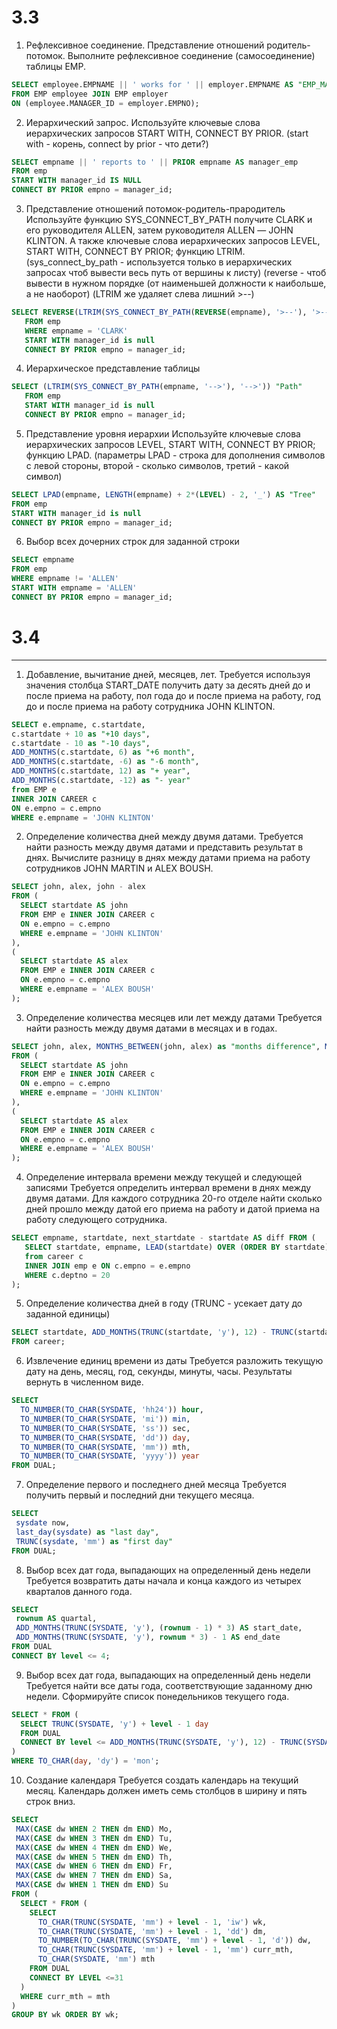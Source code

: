 # 3.3

1. Рефлексивное соединение. Представление отношений родитель-потомок.
Выполните рефлексивное соединение (самосоединение) таблицы EMP.
~~~sql
SELECT employee.EMPNAME || ' works for ' || employer.EMPNAME AS "EMP_MANAGER"
FROM EMP employee JOIN EMP employer
ON (employee.MANAGER_ID = employer.EMPNO);
~~~
2. Иерархический запрос.
Используйте ключевые слова иерархических запросов START WITH, CONNECT BY PRIOR.
(start with - корень, connect by prior - что дети?)
~~~sql
SELECT empname || ' reports to ' || PRIOR empname AS manager_emp
FROM emp
START WITH manager_id IS NULL
CONNECT BY PRIOR empno = manager_id;
~~~
3. Представление отношений потомок-родитель-прародитель
Используйте функцию SYS_CONNECT_BY_PATH получите CLARK и его
руководителя ALLEN, затем руководителя ALLEN ― JOHN KLINTON. А также
ключевые слова иерархических запросов LEVEL, START WITH, CONNECT BY
PRIOR; функцию LTRIM.
(sys_connect_by_path - используется только в иерархических запросах чтоб вывести весь путь от вершины к листу)
(reverse - чтоб вывести в нужном порядке (от наименьшей должности к наибольше, а не наоборот)
(LTRIM же удаляет слева лишний >--)
~~~sql
SELECT REVERSE(LTRIM(SYS_CONNECT_BY_PATH(REVERSE(empname), '>--'), '>--')) "Path"
   FROM emp
   WHERE empname = 'CLARK'
   START WITH manager_id is null
   CONNECT BY PRIOR empno = manager_id;
~~~
4. Иерархическое представление таблицы
~~~sql
SELECT (LTRIM(SYS_CONNECT_BY_PATH(empname, '-->'), '-->')) "Path"
   FROM emp
   START WITH manager_id is null
   CONNECT BY PRIOR empno = manager_id;
~~~
5. Представление уровня иерархии
Используйте ключевые слова иерархических запросов LEVEL, START WITH,
CONNECT BY PRIOR; функцию LPAD.
(параметры LPAD - строка для дополнения символов с левой стороны, второй - сколько символов, третий - какой символ)
~~~sql
SELECT LPAD(empname, LENGTH(empname) + 2*(LEVEL) - 2, '_') AS "Tree"
FROM emp
START WITH manager_id is null
CONNECT BY PRIOR empno = manager_id;
~~~
6. Выбор всех дочерних строк для заданной строки
~~~sql
SELECT empname 
FROM emp
WHERE empname != 'ALLEN'
START WITH empname = 'ALLEN'
CONNECT BY PRIOR empno = manager_id;
~~~

# 3.4
-------------------------------------------------------------------------------
1. Добавление, вычитание дней, месяцев, лет.
Требуется используя значения столбца START_DATE получить дату за десять дней
до и после приема на работу, пол года до и после приема на работу, год до и после
приема на работу сотрудника JOHN KLINTON.
~~~sql
SELECT e.empname, c.startdate, 
c.startdate + 10 as "+10 days",
c.startdate - 10 as "-10 days",
ADD_MONTHS(c.startdate, 6) as "+6 month", 
ADD_MONTHS(c.startdate, -6) as "-6 month",
ADD_MONTHS(c.startdate, 12) as "+ year", 
ADD_MONTHS(c.startdate, -12) as "- year"
from EMP e
INNER JOIN CAREER c
ON e.empno = c.empno
WHERE e.empname = 'JOHN KLINTON'
~~~
2. Определение количества дней между двумя датами.
Требуется найти разность между двумя датами и представить результат в днях.
Вычислите разницу в днях между датами приема на работу сотрудников JOHN
MARTIN и ALEX BOUSH.
~~~sql
SELECT john, alex, john - alex
FROM (
  SELECT startdate AS john  
  FROM EMP e INNER JOIN CAREER c
  ON e.empno = c.empno
  WHERE e.empname = 'JOHN KLINTON'
),
(
  SELECT startdate AS alex
  FROM EMP e INNER JOIN CAREER c
  ON e.empno = c.empno
  WHERE e.empname = 'ALEX BOUSH'
);
~~~
3. Определение количества месяцев или лет между датами
Требуется найти разность между двумя датами в месяцах и в годах.
~~~sql
SELECT john, alex, MONTHS_BETWEEN(john, alex) as "months difference", MONTHS_BETWEEN(john, alex) / 12 as "years difference"
FROM (
  SELECT startdate AS john  
  FROM EMP e INNER JOIN CAREER c
  ON e.empno = c.empno
  WHERE e.empname = 'JOHN KLINTON'
),
(
  SELECT startdate AS alex
  FROM EMP e INNER JOIN CAREER c
  ON e.empno = c.empno
  WHERE e.empname = 'ALEX BOUSH'
);
~~~
4. Определение интервала времени между текущей и следующей записями
Требуется определить интервал времени в днях между двумя датами. Для каждого
сотрудника 20-го отделе найти сколько дней прошло между датой его приема на
работу и датой приема на работу следующего сотрудника.
~~~sql
SELECT empname, startdate, next_startdate - startdate AS diff FROM (
   SELECT startdate, empname, LEAD(startdate) OVER (ORDER BY startdate) AS next_startdate
   from career c
   INNER JOIN emp e ON c.empno = e.empno
   WHERE c.deptno = 20
);
~~~
5. Определение количества дней в году
(TRUNC - усекает дату до заданной единицы)
~~~sql
SELECT startdate, ADD_MONTHS(TRUNC(startdate, 'y'), 12) - TRUNC(startdate, 'y') AS "days in year"
FROM career;
~~~
6. Извлечение единиц времени из даты
Требуется разложить текущую дату на день, месяц, год, секунды, минуты, часы.
Результаты вернуть в численном виде.
~~~sql
SELECT
  TO_NUMBER(TO_CHAR(SYSDATE, 'hh24')) hour,
  TO_NUMBER(TO_CHAR(SYSDATE, 'mi')) min,
  TO_NUMBER(TO_CHAR(SYSDATE, 'ss')) sec,
  TO_NUMBER(TO_CHAR(SYSDATE, 'dd')) day,
  TO_NUMBER(TO_CHAR(SYSDATE, 'mm')) mth,
  TO_NUMBER(TO_CHAR(SYSDATE, 'yyyy')) year
FROM DUAL;
~~~
7. Определение первого и последнего дней месяца
Требуется получить первый и последний дни текущего месяца.
~~~sql
SELECT
 sysdate now, 
 last_day(sysdate) as "last day",
 TRUNC(sysdate, 'mm') as "first day"
FROM DUAL;
~~~
8. Выбор всех дат года, выпадающих на определенный день недели
Требуется возвратить даты начала и конца каждого из четырех кварталов данного
года.
~~~sql
SELECT 
 rownum AS quartal, 
 ADD_MONTHS(TRUNC(SYSDATE, 'y'), (rownum - 1) * 3) AS start_date,
 ADD_MONTHS(TRUNC(SYSDATE, 'y'), rownum * 3) - 1 AS end_date
FROM DUAL
CONNECT BY level <= 4;
~~~
9. Выбор всех дат года, выпадающих на определенный день недели
Требуется найти все даты года, соответствующие заданному дню недели.
Сформируйте список понедельников текущего года.
~~~sql
SELECT * FROM (
  SELECT TRUNC(SYSDATE, 'y') + level - 1 day
  FROM DUAL
  CONNECT BY level <= ADD_MONTHS(TRUNC(SYSDATE, 'y'), 12) - TRUNC(SYSDATE, 'y')
)
WHERE TO_CHAR(day, 'dy') = 'mon';
~~~
10. Создание календаря
Требуется создать календарь на текущий месяц. Календарь должен иметь семь
столбцов в ширину и пять строк вниз.
~~~sql
SELECT 
 MAX(CASE dw WHEN 2 THEN dm END) Mo,
 MAX(CASE dw WHEN 3 THEN dm END) Tu,
 MAX(CASE dw WHEN 4 THEN dm END) We,
 MAX(CASE dw WHEN 5 THEN dm END) Th,
 MAX(CASE dw WHEN 6 THEN dm END) Fr,
 MAX(CASE dw WHEN 7 THEN dm END) Sa,
 MAX(CASE dw WHEN 1 THEN dm END) Su
FROM (
  SELECT * FROM (
    SELECT
      TO_CHAR(TRUNC(SYSDATE, 'mm') + level - 1, 'iw') wk,
      TO_CHAR(TRUNC(SYSDATE, 'mm') + level - 1, 'dd') dm,
      TO_NUMBER(TO_CHAR(TRUNC(SYSDATE, 'mm') + level - 1, 'd')) dw,
      TO_CHAR(TRUNC(SYSDATE, 'mm') + level - 1, 'mm') curr_mth,
      TO_CHAR(SYSDATE, 'mm') mth
    FROM DUAL
    CONNECT BY LEVEL <=31
  )
  WHERE curr_mth = mth
)
GROUP BY wk ORDER BY wk;
~~~